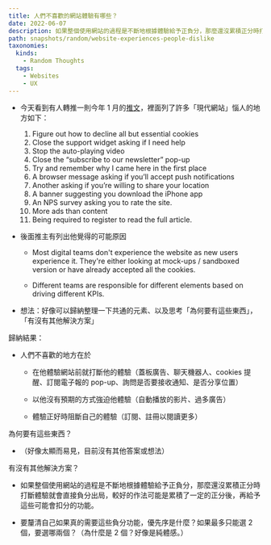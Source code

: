 ```yaml
---
title: 人們不喜歡的網站體驗有哪些？
date: 2022-06-07
description: 如果整個使用網站的過程是不斷地根據體驗給予正負分，那麼還沒累積正分時打斷體驗就會直接負分出局，較好的作法可能是累積了一定的正分後，再給予這些可能會扣分的功能。
path: snapshots/random/website-experiences-people-dislike
taxonomies:
  kinds: 
    - Random Thoughts
  tags: 
    - Websites
    - UX
---
```


* 今天看到有人轉推一則今年 1 月的[推文](https://twitter.com/andybudd/status/1477634654429663237)，裡面列了許多「現代網站」惱人的地方如下：

   1. Figure out how to decline all but essential cookies
   2. Close the support widget asking if I need help
   3. Stop the auto-playing video
   4. Close the “subscribe to our newsletter” pop-up
   5. Try and remember why I came here in the first place
   6. A browser message asking if you’ll accept push notifications
   7. Another asking if you’re willing to share your location
   8. A banner suggesting you download the iPhone app
   9. An NPS survey asking you to rate the site.
  10. More ads than content
  11. Being required to register to read the full article.

* 後面推主有列出他覺得的可能原因

  * Most digital teams don't experience the website as new users experience it. They're either looking at mock-ups / sandboxed version or have already accepted all the cookies.

  * Different teams are responsible for different elements based on driving different KPIs.

* 想法：好像可以歸納整理一下共通的元素、以及思考「為何要有這些東西」，「有沒有其他解決方案」

歸納結果：

* 人們不喜歡的地方在於

  * 在他體驗網站前就打斷他的體驗（蓋板廣告、聊天機器人、cookies 提醒、訂閱電子報的 pop-up、詢問是否要接收通知、是否分享位置）

  * 以他沒有預期的方式強迫他體驗（自動播放的影片、過多廣告）

  * 體驗正好時阻斷自己的體驗（訂閱、註冊以閱讀更多）

為何要有這些東西？

* （好像太顯而易見，目前沒有其他答案或想法）

有沒有其他解決方案？

* 如果整個使用網站的過程是不斷地根據體驗給予正負分，那麼還沒累積正分時打斷體驗就會直接負分出局，較好的作法可能是累積了一定的正分後，再給予這些可能會扣分的功能。

* 要釐清自己如果真的需要這些負分功能，優先序是什麼？如果最多只能選 2 個，要選哪兩個？（為什麼是 2 個？好像是純體感。）